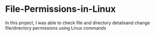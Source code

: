 # File-Permissions-in-Linux

In this project, I was able to check file and directory detailsand change file/directory permissions using Linux commands
